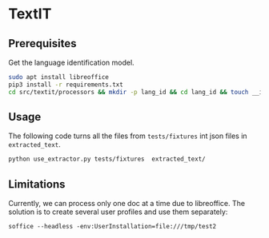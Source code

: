 # TextIT


## Prerequisites

Get the language identification model.

```Bash
sudo apt install libreoffice
pip3 install -r requirements.txt
cd src/textit/processors && mkdir -p lang_id && cd lang_id && touch __init__.py && wget https://dl.fbaipublicfiles.com/fasttext/supervised-models/lid.176.bin
```

## Usage

The following code turns all the files from `tests/fixtures` int json files in `extracted_text`.
```Bash
python use_extractor.py tests/fixtures  extracted_text/
```

## Limitations

Currently, we can process only one doc at a time due to libreoffice. The solution is to create several user profiles and use them separately:

```
soffice --headless -env:UserInstallation=file:///tmp/test2
```
